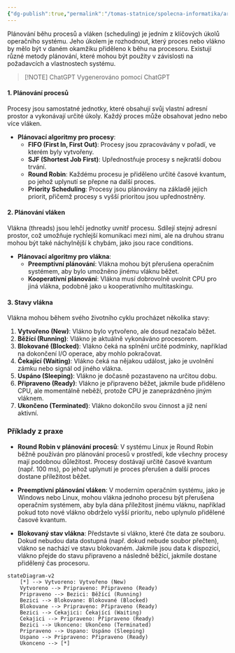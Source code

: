 ```yaml
---
{"dg-publish":true,"permalink":"/tomas-statnice/spolecna-informatika/architektury-os-a-pc/planovani-procesu-a-vlaken/","tags":["architektura_pc_a_os","spolecna_informatika","tomas"],"noteIcon":""}
---
```


Plánování běhu procesů a vláken (scheduling) je jedním z klíčových úkolů operačního systému. Jeho úkolem je rozhodnout, který proces nebo vlákno by mělo být v daném okamžiku přiděleno k běhu na procesoru. Existují různé metody plánování, které mohou být použity v závislosti na požadavcích a vlastnostech systému.

> [!NOTE] ChatGPT
> Vygenerováno pomocí ChatGPT

#### 1. **Plánování procesů**

Procesy jsou samostatné jednotky, které obsahují svůj vlastní adresní prostor a vykonávají určité úkoly. Každý proces může obsahovat jedno nebo více vláken.

- **Plánovací algoritmy pro procesy**:
  - **FIFO (First In, First Out)**: Procesy jsou zpracovávány v pořadí, ve kterém byly vytvořeny.
  - **SJF (Shortest Job First)**: Upřednostňuje procesy s nejkratší dobou trvání.
  - **Round Robin**: Každému procesu je přiděleno určité časové kvantum, po jehož uplynutí se přepne na další proces.
  - **Priority Scheduling**: Procesy jsou plánovány na základě jejich priorit, přičemž procesy s vyšší prioritou jsou upřednostněny.

#### 2. **Plánování vláken**

Vlákna (threads) jsou lehčí jednotky uvnitř procesu. Sdílejí stejný adresní prostor, což umožňuje rychlejší komunikaci mezi nimi, ale na druhou stranu mohou být také náchylnější k chybám, jako jsou race conditions.

- **Plánovací algoritmy pro vlákna**:
  - **Preemptivní plánování**: Vlákna mohou být přerušena operačním systémem, aby bylo umožněno jinému vláknu běžet.
  - **Kooperativní plánování**: Vlákna musí dobrovolně uvolnit CPU pro jiná vlákna, podobně jako u kooperativního multitaskingu.

#### 3. **Stavy vlákna**

Vlákna mohou během svého životního cyklu procházet několika stavy:

1. **Vytvořeno (New)**: Vlákno bylo vytvořeno, ale dosud nezačalo běžet.
2. **Běžící (Running)**: Vlákno je aktuálně vykonáváno procesorem.
3. **Blokované (Blocked)**: Vlákno čeká na splnění určité podmínky, například na dokončení I/O operace, aby mohlo pokračovat.
4. **Čekající (Waiting)**: Vlákno čeká na nějakou událost, jako je uvolnění zámku nebo signál od jiného vlákna.
5. **Uspáno (Sleeping)**: Vlákno je dočasně pozastaveno na určitou dobu.
6. **Připraveno (Ready)**: Vlákno je připraveno běžet, jakmile bude přiděleno CPU, ale momentálně neběží, protože CPU je zaneprázdněno jiným vláknem.
7. **Ukončeno (Terminated)**: Vlákno dokončilo svou činnost a již není aktivní.

### Příklady z praxe

- **Round Robin v plánování procesů**: V systému Linux je Round Robin běžně používán pro plánování procesů v prostředí, kde všechny procesy mají podobnou důležitost. Procesy dostávají určité časové kvantum (např. 100 ms), po jehož uplynutí je proces přerušen a další proces dostane příležitost běžet.

- **Preemptivní plánování vláken**: V moderním operačním systému, jako je Windows nebo Linux, mohou vlákna jednoho procesu být přerušena operačním systémem, aby byla dána příležitost jinému vláknu, například pokud toto nové vlákno obdrželo vyšší prioritu, nebo uplynulo přidělené časové kvantum.

- **Blokovaný stav vlákna**: Představte si vlákno, které čte data ze souboru. Dokud nebudou data dostupná (např. dokud nebude soubor přečten), vlákno se nachází ve stavu blokovaném. Jakmile jsou data k dispozici, vlákno přejde do stavu připraveno a následně běžící, jakmile dostane přidělený čas procesoru.

```mermaid
stateDiagram-v2
    [*] --> Vytvoreno: Vytvořeno (New)
    Vytvoreno --> Pripraveno: Připraveno (Ready)
    Pripraveno --> Bezici: Běžící (Running)
    Bezici --> Blokovane: Blokované (Blocked)
    Blokovane --> Pripraveno: Připraveno (Ready)
    Bezici --> Cekajici: Čekající (Waiting)
    Cekajici --> Pripraveno: Připraveno (Ready)
    Bezici --> Ukonceno: Ukončeno (Terminated)
    Pripraveno --> Uspano: Uspáno (Sleeping)
    Uspano --> Pripraveno: Připraveno (Ready)
    Ukonceno --> [*]

```
